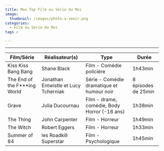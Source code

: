 ```yaml
---
title: Mon Top Film ou Série du Moi
image: 
  thumbnail: /images/photo-a-venir.png
categories:
  - Film ou Série du Moi
tags :

---
```

    
	
---

| Film/Série | Réalisateur(s) | Type | Durée |
| --- | --- | --- | --- |
| Kiss Kiss Bang Bang | Shane Black | Film - Comédie policière | 1h43min |
| The End of the F\*\*\*ing World | Jonathan Entwistle et Lucy Tcherniak | Série - Comédie dramatique et humour noir | 8 épisodes de 25min |
| Grave | Julia Ducournau | Film - drame, comédie, Body Horror (-16 ans) | 1h38min |
| The Thing | John Carpenter | Film - Horreur | 1h49min |
| The Witch | Robert Eggers | Film - Horreur | 1h33min |
| Summer of 84 | les Roadkill Superstar | Film - Psychologique | 1h45min |